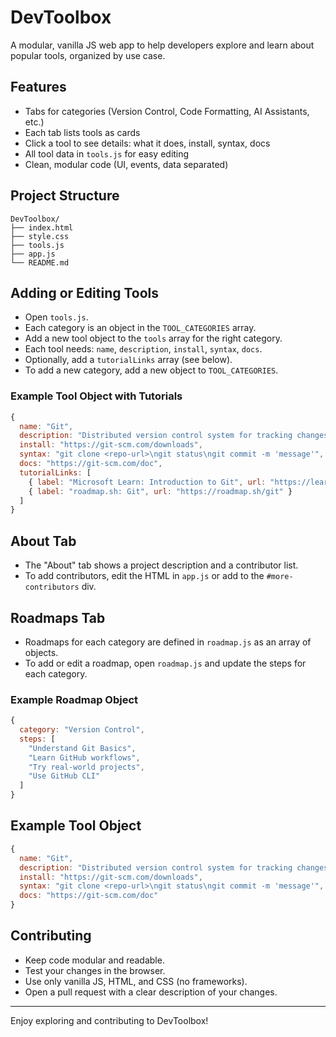 # DevToolbox

A modular, vanilla JS web app to help developers explore and learn about popular tools, organized by use case.

## Features
- Tabs for categories (Version Control, Code Formatting, AI Assistants, etc.)
- Each tab lists tools as cards
- Click a tool to see details: what it does, install, syntax, docs
- All tool data in `tools.js` for easy editing
- Clean, modular code (UI, events, data separated)

## Project Structure
```
DevToolbox/
├── index.html
├── style.css
├── tools.js
├── app.js
└── README.md
```


## Adding or Editing Tools
- Open `tools.js`.
- Each category is an object in the `TOOL_CATEGORIES` array.
- Add a new tool object to the `tools` array for the right category.
- Each tool needs: `name`, `description`, `install`, `syntax`, `docs`.
- Optionally, add a `tutorialLinks` array (see below).
- To add a new category, add a new object to `TOOL_CATEGORIES`.

### Example Tool Object with Tutorials
```js
{
  name: "Git",
  description: "Distributed version control system for tracking changes in source code.",
  install: "https://git-scm.com/downloads",
  syntax: "git clone <repo-url>\ngit status\ngit commit -m 'message'",
  docs: "https://git-scm.com/doc",
  tutorialLinks: [
    { label: "Microsoft Learn: Introduction to Git", url: "https://learn.microsoft.com/en-us/training/modules/intro-to-git/" },
    { label: "roadmap.sh: Git", url: "https://roadmap.sh/git" }
  ]
}
```

## About Tab
- The "About" tab shows a project description and a contributor list.
- To add contributors, edit the HTML in `app.js` or add to the `#more-contributors` div.

## Roadmaps Tab
- Roadmaps for each category are defined in `roadmap.js` as an array of objects.
- To add or edit a roadmap, open `roadmap.js` and update the steps for each category.

### Example Roadmap Object
```js
{
  category: "Version Control",
  steps: [
    "Understand Git Basics",
    "Learn GitHub workflows",
    "Try real-world projects",
    "Use GitHub CLI"
  ]
}
```

## Example Tool Object
```js
{
  name: "Git",
  description: "Distributed version control system for tracking changes in source code.",
  install: "https://git-scm.com/downloads",
  syntax: "git clone <repo-url>\ngit status\ngit commit -m 'message'",
  docs: "https://git-scm.com/doc"
}
```

## Contributing
- Keep code modular and readable.
- Test your changes in the browser.
- Use only vanilla JS, HTML, and CSS (no frameworks).
- Open a pull request with a clear description of your changes.

---
Enjoy exploring and contributing to DevToolbox!
